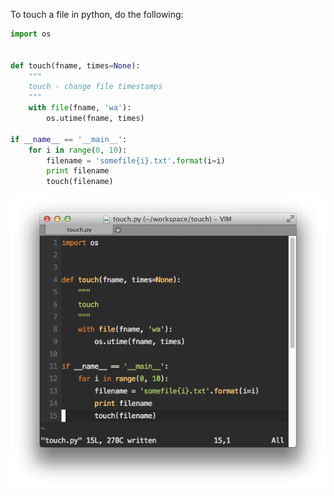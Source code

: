 To touch a file in python, do the following:
```python
import os


def touch(fname, times=None):
    """
    touch - change file timestamps
    """
    with file(fname, 'wa'):
        os.utime(fname, times)

if __name__ == '__main__':
    for i in range(0, 10):
        filename = 'somefile{i}.txt'.format(i=i)
        print filename
        touch(filename)
```
<img alt="" src="/img/uploads/2012-07/python-touch-file.png" />